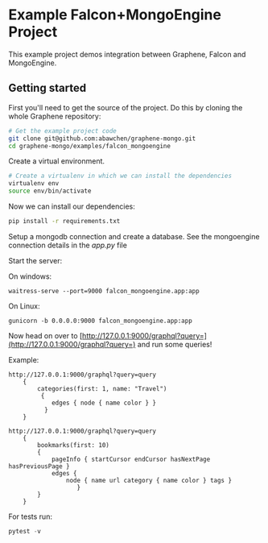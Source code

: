 
Example Falcon+MongoEngine Project
================================

This example project demos integration between Graphene, Falcon and MongoEngine.

Getting started
---------------

First you'll need to get the source of the project. Do this by cloning the
whole Graphene repository:

```bash
# Get the example project code
git clone git@github.com:abawchen/graphene-mongo.git
cd graphene-mongo/examples/falcon_mongoengine
```

Create a virtual environment.

```bash
# Create a virtualenv in which we can install the dependencies
virtualenv env
source env/bin/activate
```

Now we can install our dependencies:

```bash
pip install -r requirements.txt
```

Setup a mongodb connection and create a database.
See the mongoengine connection details in the *app.py* file

Start the server:

On windows:
```
waitress-serve --port=9000 falcon_mongoengine.app:app
```

On Linux:
```
gunicorn -b 0.0.0.0:9000 falcon_mongoengine.app:app
```

Now head on over to
[http://127.0.0.1:9000/graphql?query=](http://127.0.0.1:9000/graphql?query=)
and run some queries!

Example:

```
http://127.0.0.1:9000/graphql?query=query
    {
        categories(first: 1, name: "Travel")
         {
            edges { node { name color } }
          }
    }
```

```
http://127.0.0.1:9000/graphql?query=query
    { 
        bookmarks(first: 10) 
        { 
            pageInfo { startCursor endCursor hasNextPage hasPreviousPage }
            edges { 
                node { name url category { name color } tags }
                   }
        }
    }
```

For tests run:

```python
pytest -v
```
